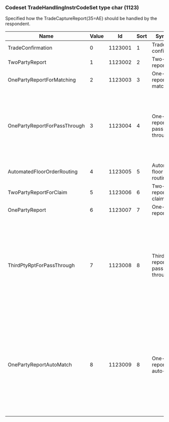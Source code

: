 ### Codeset TradeHandlingInstrCodeSet type char (1123)

Specified how the TradeCaptureReport(35=AE) should be handled by the respondent.

| Name                         | Value | Id      | Sort | Synopsis                            | Elaboration                                                                                                                               |
|------------------------------|-------|---------|------|-------------------------------------|-------------------------------------------------------------------------------------------------------------------------------|
| TradeConfirmation            | 0     | 1123001 | 1    | Trade confirmation                  |                                                                                                                                |
| TwoPartyReport               | 1     | 1123002 | 2    | Two-party report                    |                                                                                                                                |
| OnePartyReportForMatching    | 2     | 1123003 | 3    | One-party report for matching       |                                                                                                                                |
| OnePartyReportForPassThrough | 3     | 1123004 | 4    | One-party report for pass through   | Can be used when one of the parties to the trade submits a report which then has to be approved or confirmed by the other (counter)party.                                                                    |
| AutomatedFloorOrderRouting   | 4     | 1123005 | 5    | Automated floor order routing       |                                                                                                                                |
| TwoPartyReportForClaim       | 5     | 1123006 | 6    | Two-party report for claim          |                                                                                                                                |
| OnePartyReport               | 6     | 1123007 | 7    | One-party report                    |                                                                                                                                |
| ThirdPtyRptForPassThrough    | 7     | 1123008 | 8    | Third-party report for pass through | Can be used when RootParties component contains a service provider role who submits the trade report and is not necessarily also on one side of the trade.                                                   |
| OnePartyReportAutoMatch      | 8     | 1123009 | 8    | One-party report for auto-match     | Indicates that the submission is a transfer trade to a firm or account that is part of the same corporate entity and that once validated the transfer should be automatically accepted without confirmation. |

